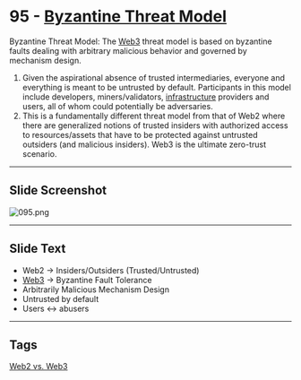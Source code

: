 # 95 - [Byzantine Threat Model](Byzantine%20Threat%20Model.md)

Byzantine Threat Model: The [Web3](Web3.md) threat model is based on byzantine faults dealing with arbitrary malicious behavior and governed by mechanism design. 
1.  Given the aspirational absence of trusted intermediaries, everyone and everything is meant to be untrusted by default. Participants in this model include developers, miners/validators, [infrastructure](Infrastructure.md) providers and users, all of whom could potentially be adversaries.
2.  This is a fundamentally different threat model from that of Web2 where there are generalized notions of trusted insiders with authorized access to resources/assets that have to be protected against untrusted outsiders (and malicious insiders). Web3 is the ultimate zero-trust scenario.

___
## Slide Screenshot
![095.png](../images/ethereum101/095.png)
___
## Slide Text
- Web2 -> Insiders/Outsiders (Trusted/Untrusted)
- [Web3](Web3.md) -> Byzantine Fault Tolerance
- Arbitrarily Malicious Mechanism Design
- Untrusted by default
- Users <-> abusers
___
 ## Tags
 [Web2 vs. Web3](Web2%20vs.%20Web3.md)
